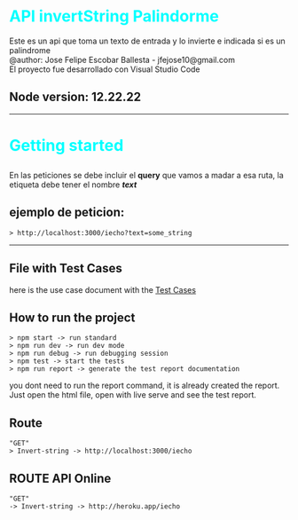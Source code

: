 <h1 style="color : rgb(0,256,256)">API invertString Palindorme</h1> 
Este es un api que toma un texto de entrada y lo invierte e indicada si es un palindrome <br>
@author: Jose Felipe Escobar Ballesta - jfejose10@gmail.com <br>
El proyecto fue desarrollado con Visual Studio Code

## Node version: 12.22.22
<hr>

# <p style="color : rgb(0,256,256)">Getting started</p>

En las peticiones se debe incluir el **query** que vamos a madar a esa ruta, la etiqueta debe tener el nombre ***text***

## ejemplo de peticion:
    > http://localhost:3000/iecho?text=some_string
<hr>

## File with Test Cases
here is the use case document with the
<a href="https://drive.google.com/file/d/1Y8jBn5JK_UnQkvqet33rVqu0SNwuDX41/view?usp=sharing" target="_blank">Test Cases </a>

## How to run the project
    > npm start -> run standard
    > npm run dev -> run dev mode
    > npm run debug -> run debugging session
    > npm test -> start the tests
    > npm run report -> generate the test report documentation

you dont need to run the report command, it is already created the report. Just open the html file, open with live serve and see the test report.



## Route
    "GET"
    > Invert-string -> http://localhost:3000/iecho

## ROUTE API Online
    "GET"
    -> Invert-string -> http://heroku.app/iecho
